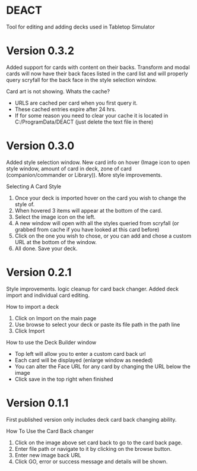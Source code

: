 # DEACT
Tool for editing and adding decks used in Tabletop Simulator

# Version 0.3.2
Added support for cards with content on their backs. Transform and modal cards will now have their back faces listed in the card list and will properly query scryfall for the back face in the style selection window.

Card art is not showing. Whats the cache?
- URLS are cached per card when you first query it. 
- These cached entries expire after 24 hrs.
- If for some reason you need to clear your cache it is located in C:/ProgramData/DEACT (just delete the text file in there)

# Version 0.3.0
Added style selection window. New card info on hover (Image icon to open style window, amount of card in deck, zone of card (companion/commander or Library)). More style improvements.

Selecting A Card Style
1. Once your deck is imported hover on the card you wish to change the style of.
2. When hovered 3 items will appear at the bottom of the card.
3. Select the image icon on the left.
4. A new window will open with all the styles queried from scryfall (or grabbed from cache if you have looked at this card before)
5. Click on the one you wish to chose, or you can add and chose a custom URL at the bottom of the window.
6. All done. Save your deck.


# Version 0.2.1
Style improvements. logic cleanup for card back changer. Added deck import and individual card editing.

How to import a deck
1. Click on Import on the main page
2. Use browse to select your deck or paste its file path in the path line
3. Click Import

How to use the Deck Builder window
- Top left will allow you to enter a custom card back url
- Each card will be displayed (enlarge window as needed)
- You can alter the Face URL for any card by changing the URL below the image
- Click save in the top right when finished

# Version 0.1.1
First published version only includes deck card back changing ability.

How To Use the Card Back changer
1. Click on the image above set card back to go to the card back page.
2. Enter file path or navigate to it by clicking on the browse button.
3. Enter new image back URL
4. Click GO, error or success message and details will be shown.

